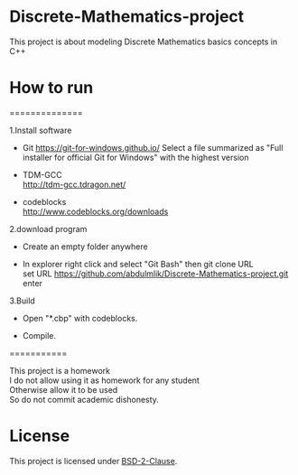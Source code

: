 
# Discrete-Mathematics-project

This project is about modeling Discrete Mathematics basics concepts in C++


# How to run


==============



1.Install software



- Git https://git-for-windows.github.io/ Select a file summarized as "Full installer for official Git for Windows"
with the highest version

- TDM-GCC <br />
   http://tdm-gcc.tdragon.net/ 

- codeblocks <br />
   http://www.codeblocks.org/downloads
   
   

2.download program



- Create an empty folder anywhere

- In explorer right click and select "Git Bash" then git clone URL <br />
 set URL https://github.com/abdulmlik/Discrete-Mathematics-project.git
 enter



3.Build



- Open "*.cbp" with codeblocks.

- Compile.



===========




This project is a homework <br />
I do not allow using it as homework for any student <br />
Otherwise allow it to be used <br />
So do not commit academic dishonesty. <br />


# License

This project is licensed under [BSD-2-Clause][b].


[b]: https://github.com/abdulmlik/simple-lexical-scanner/blob/master/LICENSE
